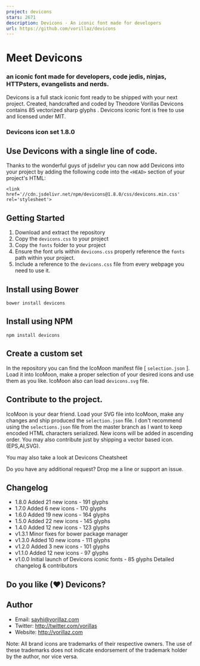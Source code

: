 ```yaml
---
project: devicons
stars: 2671
description: Devicons - An iconic font made for developers
url: https://github.com/vorillaz/devicons
---
```


Meet Devicons
=============

### an iconic font made for developers, code jedis, ninjas, HTTPsters, evangelists and nerds.

Devicons is a full stack iconic font ready to be shipped with your next project. Created, handcrafted and coded by Theodore Vorillas Devicons contains 85 vectorized sharp glyphs . Devicons iconic font is free to use and licensed under MIT.

### Devicons icon set 1.8.0

Use Devicons with a single line of code.
----------------------------------------

Thanks to the wonderful guys of jsdelivr you can now add Devicons into your project by adding the following code into the `<HEAD>` section of your project's HTML:

`<link href='//cdn.jsdelivr.net/npm/devicons@1.8.0/css/devicons.min.css' rel='stylesheet'>`

Getting Started
---------------

1.  Download and extract the repository
2.  Copy the `devicons.css` to your project
3.  Copy the `fonts` folder to your project
4.  Ensure the font urls within `devicons.css` properly reference the `fonts` path within your project.
5.  Include a reference to the `devicons.css` file from every webpage you need to use it.

Install using Bower
-------------------

`bower install devicons`

Install using NPM
-----------------

`npm install devicons`

Create a custom set
-------------------

In the repository you can find the IcoMoon manifest file \[ `selection.json` \]. Load it into IcoMoon, make a proper selection of your desired icons and use them as you like. IcoMoon also can load `devicons.svg` file.

Contribute to the project.
--------------------------

IcoMoon is your dear friend. Load your SVG file into IcoMoon, make any changes and ship produced the `selection.json` file. I don't recommend using the `selections.json` file from the master branch as I want to keep encoded HTML characters serialized. New icons will be added in ascending order. You may also contribute just by shipping a vector based icon. (EPS,AI,SVG).

You may also take a look at Devicons Cheatsheet

Do you have any additional request? Drop me a line or support an issue.

Changelog
---------

-   1.8.0 Added 21 new icons - 191 glyphs
-   1.7.0 Added 6 new icons - 170 glyphs
-   1.6.0 Added 19 new icons - 164 glyphs
-   1.5.0 Added 22 new icons - 145 glyphs
-   1.4.0 Added 12 new icons - 123 glyphs
-   v1.3.1 Minor fixes for bower package manager
-   v1.3.0 Added 10 new icons - 111 glyphs
-   v1.2.0 Added 3 new icons - 101 glyphs
-   v1.1.0 Added 12 new icons - 97 glyphs
-   v1.0.0 Initial launch of Devicons iconic fonts - 85 glyphs Detailed changelog & contributors

Do you like (♥) Devicons?
-------------------------

Author
------

-   Email: sayhi@vorillaz.com
-   Twitter: http://twitter.com/vorillas
-   Website: http://vorillaz.com

Note: All brand icons are trademarks of their respective owners. The use of these trademarks does not indicate endorsement of the trademark holder by the author, nor vice versa.
